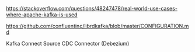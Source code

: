 https://stackoverflow.com/questions/48247478/real-world-use-cases-where-apache-kafka-is-used

https://github.com/confluentinc/librdkafka/blob/master/CONFIGURATION.md

Kafka Connect Source CDC Connector (Debezium)
